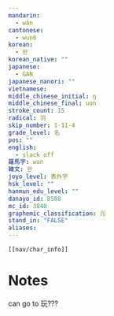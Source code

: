 ```yaml
---
mandarin:
  - wán
cantonese:
  - wun6
korean:
  - 완
korean_native: ""
japanese:
  - GAN
japanese_nanori: ""
vietnamese:
middle_chinese_initial: ŋ
middle_chinese_final: uɑn
stroke_count: 15
radical: 羽
skip_number: 1-11-4
grade_level: 名
pos: ""
english:
  - slack off
羅馬字: wan
韓文: 완
joyo_level: 表外字
hsk_level: ""
hanmun_edu_level: ""
danayo_id: 8588
mc_id: 3840
graphemic_classification: 元
stand_in: "FALSE"
aliases:
---
```

```meta-bind-embed
[[nav/char_info]]
```

# Notes
can go to 玩???
